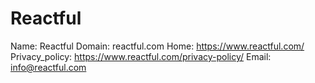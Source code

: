 
# Reactful

Name: Reactful
Domain: reactful.com
Home: https://www.reactful.com/
Privacy_policy: https://www.reactful.com/privacy-policy/
Email: info@reactful.com
